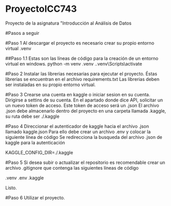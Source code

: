 # ProyectoICC743
Proyecto de la asignatura "Introducción al Análisis de Datos



#Pasos a seguir

#Paso 1
Al descargar el proyecto es necesario crear su propio entorno virtual .venv

##Paso 1.1
Estas son las líneas de código para la creación de un entorno virtual en windows.
python -m venv .venv
.\.venv\Scripts\activate

#Paso 2
Instalar las librerias necesarias para ejecutar el proyecto. Éstas librerias se encuentran en el archivo requirements.txt
Las librerias deben ser instaladas en su propio entorno virtual.

#Paso 3
Crearse una cuenta en kaggle o iniciar sesion en su cuenta.
Dirigirse a settins de su cuenta.
En el apartado donde dice API, solicitar un un nuevo token de acceso.
Este token de acceso será un .json
El archivo .json debe almacenarlo dentro del proyecto en una carpeta llamada .kaggle, su ruta debe ser ./.kaggle

#Paso 4
Direccionar el autenticador de kaggle hacia el archivo .json llamado kaggle.json
Para ello debe crear un archivo .env y colocar la siguiente línea de código
Se redirecciona la busqueda del archivo .json de kaggle para la autenticación

KAGGLE_CONFIG_DIR=./.kaggle

#Paso 5
Si desea subir o actualizar el repositorio es recomendable crear un archivo .gitignore que contenga las siguientes líneas de código

.venv
.env
.kaggle

Listo.

#Paso 6
Utilizar el proyecto.
